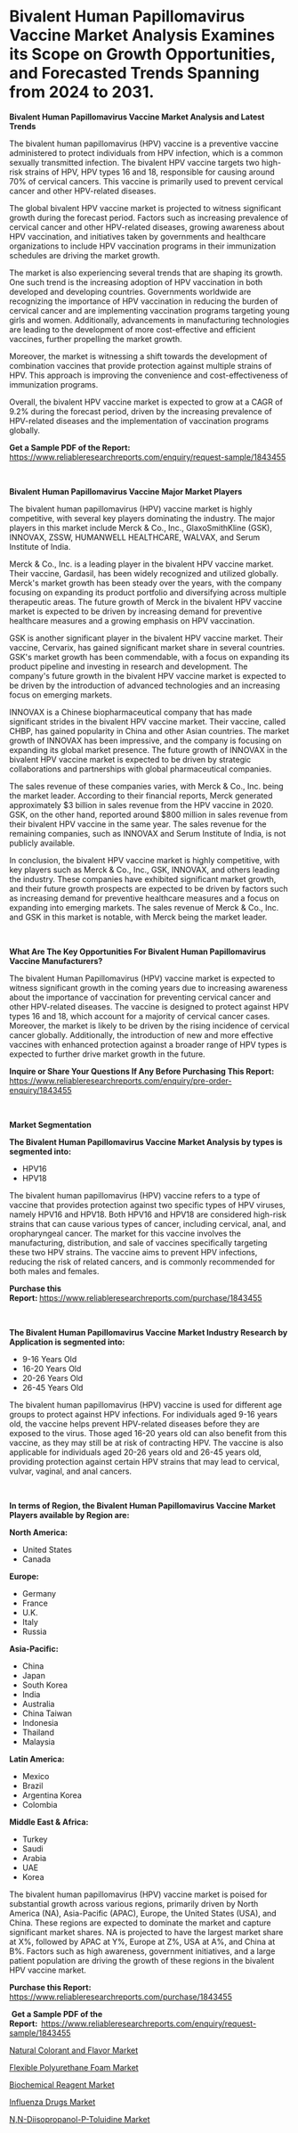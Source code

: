<p><h1>Bivalent Human Papillomavirus Vaccine Market Analysis Examines its Scope on Growth Opportunities, and Forecasted Trends Spanning from 2024 to 2031.</h1></p><p><strong>Bivalent Human Papillomavirus Vaccine Market Analysis and Latest Trends</strong></p>
<p><p>The bivalent human papillomavirus (HPV) vaccine is a preventive vaccine administered to protect individuals from HPV infection, which is a common sexually transmitted infection. The bivalent HPV vaccine targets two high-risk strains of HPV, HPV types 16 and 18, responsible for causing around 70% of cervical cancers. This vaccine is primarily used to prevent cervical cancer and other HPV-related diseases.</p><p>The global bivalent HPV vaccine market is projected to witness significant growth during the forecast period. Factors such as increasing prevalence of cervical cancer and other HPV-related diseases, growing awareness about HPV vaccination, and initiatives taken by governments and healthcare organizations to include HPV vaccination programs in their immunization schedules are driving the market growth.</p><p>The market is also experiencing several trends that are shaping its growth. One such trend is the increasing adoption of HPV vaccination in both developed and developing countries. Governments worldwide are recognizing the importance of HPV vaccination in reducing the burden of cervical cancer and are implementing vaccination programs targeting young girls and women. Additionally, advancements in manufacturing technologies are leading to the development of more cost-effective and efficient vaccines, further propelling the market growth.</p><p>Moreover, the market is witnessing a shift towards the development of combination vaccines that provide protection against multiple strains of HPV. This approach is improving the convenience and cost-effectiveness of immunization programs.</p><p>Overall, the bivalent HPV vaccine market is expected to grow at a CAGR of 9.2% during the forecast period, driven by the increasing prevalence of HPV-related diseases and the implementation of vaccination programs globally.</p></p>
<p><strong>Get a Sample PDF of the Report:&nbsp;</strong> <a href="https://www.reliableresearchreports.com/enquiry/request-sample/1843455">https://www.reliableresearchreports.com/enquiry/request-sample/1843455</a></p>
<p>&nbsp;</p>
<p><strong>Bivalent Human Papillomavirus Vaccine Major Market Players</strong></p>
<p><p>The bivalent human papillomavirus (HPV) vaccine market is highly competitive, with several key players dominating the industry. The major players in this market include Merck & Co., Inc., GlaxoSmithKline (GSK), INNOVAX, ZSSW, HUMANWELL HEALTHCARE, WALVAX, and Serum Institute of India.</p><p>Merck & Co., Inc. is a leading player in the bivalent HPV vaccine market. Their vaccine, Gardasil, has been widely recognized and utilized globally. Merck's market growth has been steady over the years, with the company focusing on expanding its product portfolio and diversifying across multiple therapeutic areas. The future growth of Merck in the bivalent HPV vaccine market is expected to be driven by increasing demand for preventive healthcare measures and a growing emphasis on HPV vaccination.</p><p>GSK is another significant player in the bivalent HPV vaccine market. Their vaccine, Cervarix, has gained significant market share in several countries. GSK's market growth has been commendable, with a focus on expanding its product pipeline and investing in research and development. The company's future growth in the bivalent HPV vaccine market is expected to be driven by the introduction of advanced technologies and an increasing focus on emerging markets.</p><p>INNOVAX is a Chinese biopharmaceutical company that has made significant strides in the bivalent HPV vaccine market. Their vaccine, called CHBP, has gained popularity in China and other Asian countries. The market growth of INNOVAX has been impressive, and the company is focusing on expanding its global market presence. The future growth of INNOVAX in the bivalent HPV vaccine market is expected to be driven by strategic collaborations and partnerships with global pharmaceutical companies.</p><p>The sales revenue of these companies varies, with Merck & Co., Inc. being the market leader. According to their financial reports, Merck generated approximately $3 billion in sales revenue from the HPV vaccine in 2020. GSK, on the other hand, reported around $800 million in sales revenue from their bivalent HPV vaccine in the same year. The sales revenue for the remaining companies, such as INNOVAX and Serum Institute of India, is not publicly available.</p><p>In conclusion, the bivalent HPV vaccine market is highly competitive, with key players such as Merck & Co., Inc., GSK, INNOVAX, and others leading the industry. These companies have exhibited significant market growth, and their future growth prospects are expected to be driven by factors such as increasing demand for preventive healthcare measures and a focus on expanding into emerging markets. The sales revenue of Merck & Co., Inc. and GSK in this market is notable, with Merck being the market leader.</p></p>
<p>&nbsp;</p>
<p><strong>What Are The Key Opportunities For Bivalent Human Papillomavirus Vaccine Manufacturers?</strong></p>
<p><p>The bivalent Human Papillomavirus (HPV) vaccine market is expected to witness significant growth in the coming years due to increasing awareness about the importance of vaccination for preventing cervical cancer and other HPV-related diseases. The vaccine is designed to protect against HPV types 16 and 18, which account for a majority of cervical cancer cases. Moreover, the market is likely to be driven by the rising incidence of cervical cancer globally. Additionally, the introduction of new and more effective vaccines with enhanced protection against a broader range of HPV types is expected to further drive market growth in the future.</p></p>
<p><strong>Inquire or Share Your Questions If Any Before Purchasing This Report:</strong> <a href="https://www.reliableresearchreports.com/enquiry/pre-order-enquiry/1843455">https://www.reliableresearchreports.com/enquiry/pre-order-enquiry/1843455</a></p>
<p>&nbsp;</p>
<p><strong>Market Segmentation</strong></p>
<p><strong>The Bivalent Human Papillomavirus Vaccine Market Analysis by types is segmented into:</strong></p>
<p><ul><li>HPV16</li><li>HPV18</li></ul></p>
<p><p>The bivalent human papillomavirus (HPV) vaccine refers to a type of vaccine that provides protection against two specific types of HPV viruses, namely HPV16 and HPV18. Both HPV16 and HPV18 are considered high-risk strains that can cause various types of cancer, including cervical, anal, and oropharyngeal cancer. The market for this vaccine involves the manufacturing, distribution, and sale of vaccines specifically targeting these two HPV strains. The vaccine aims to prevent HPV infections, reducing the risk of related cancers, and is commonly recommended for both males and females.</p></p>
<p><strong>Purchase this Report:&nbsp;</strong><a href="https://www.reliableresearchreports.com/purchase/1843455">https://www.reliableresearchreports.com/purchase/1843455</a></p>
<p>&nbsp;</p>
<p><strong>The Bivalent Human Papillomavirus Vaccine Market Industry Research by Application is segmented into:</strong></p>
<p><ul><li>9-16 Years Old</li><li>16-20 Years Old</li><li>20-26 Years Old</li><li>26-45 Years Old</li></ul></p>
<p><p>The bivalent human papillomavirus (HPV) vaccine is used for different age groups to protect against HPV infections. For individuals aged 9-16 years old, the vaccine helps prevent HPV-related diseases before they are exposed to the virus. Those aged 16-20 years old can also benefit from this vaccine, as they may still be at risk of contracting HPV. The vaccine is also applicable for individuals aged 20-26 years old and 26-45 years old, providing protection against certain HPV strains that may lead to cervical, vulvar, vaginal, and anal cancers.</p></p>
<p>&nbsp;</p>
<p><strong>In terms of Region, the Bivalent Human Papillomavirus Vaccine Market Players available by Region are:</strong></p>
<p>
    <p> <strong> North America: </strong>
        <ul>
            <li>United States</li>
            <li>Canada</li>
        </ul>
        </p> 
    <p> <strong> Europe: </strong>
        <ul>
            <li>Germany</li>
            <li>France</li>
            <li>U.K.</li>
            <li>Italy</li>
            <li>Russia</li>
        </ul>
        </p> 
    <p> <strong> Asia-Pacific: </strong>
        <ul>
            <li>China</li>
            <li>Japan</li>
            <li>South Korea</li>
            <li>India</li>
            <li>Australia</li>
            <li>China Taiwan</li>
            <li>Indonesia</li>
            <li>Thailand</li>
            <li>Malaysia</li>
        </ul>
        </p> 
    <p> <strong> Latin America: </strong>
        <ul>
            <li>Mexico</li>
            <li>Brazil</li>
            <li>Argentina Korea</li>
            <li>Colombia</li>
        </ul>
        </p> 
    <p> <strong> Middle East & Africa: </strong>
        <ul>
            <li>Turkey</li>
            <li>Saudi</li>
            <li>Arabia</li>
            <li>UAE</li>
            <li>Korea</li>
        </ul>
    </p>
    </p>
<p><p>The bivalent human papillomavirus (HPV) vaccine market is poised for substantial growth across various regions, primarily driven by North America (NA), Asia-Pacific (APAC), Europe, the United States (USA), and China. These regions are expected to dominate the market and capture significant market shares. NA is projected to have the largest market share at X%, followed by APAC at Y%, Europe at Z%, USA at A%, and China at B%. Factors such as high awareness, government initiatives, and a large patient population are driving the growth of these regions in the bivalent HPV vaccine market.</p></p>
<p><strong>Purchase this Report: </strong><a href="https://www.reliableresearchreports.com/purchase/1843455">https://www.reliableresearchreports.com/purchase/1843455</a></p>
<p>&nbsp;<strong>Get a Sample PDF of the Report:&nbsp;&nbsp;</strong><a href="https://www.reliableresearchreports.com/enquiry/request-sample/1843455">https://www.reliableresearchreports.com/enquiry/request-sample/1843455</a></p>
<p><strong></strong></p>
<p><p><a href="https://medium.com/@lilyberge344/natural-colorant-and-flavor-market-size-reveals-the-best-marketing-channels-in-global-industry-8e0a0f50b489">Natural Colorant and Flavor Market</a></p><p><a href="https://medium.com/@jakeferguson44521/flexible-polyurethane-foam-market-the-key-to-successful-business-strategy-forecast-till-2031-023483df2528">Flexible Polyurethane Foam Market</a></p><p><a href="https://github.com/josesg55/Market-Research-Report-List-1/blob/main/biochemical-reagent-market.md">Biochemical Reagent Market</a></p><p><a href="https://github.com/zjyglelu/Market-Research-Report-List-1/blob/main/influenza-drugs-market.md">Influenza Drugs Market</a></p><p><a href="https://medium.com/@lawrenceguerrero666/analyzing-n-n-diisopropanol-p-toluidine-market-global-industry-perspective-and-forecast-2024-to-bb03477328c6">N,N-Diisopropanol-P-Toluidine Market</a></p></p>